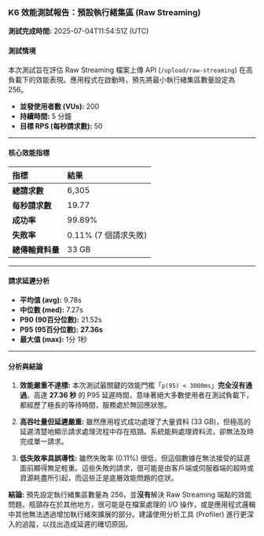 ### **K6 效能測試報告：預設執行緒集區 (Raw Streaming)**

**測試完成時間:** 2025-07-04T11:54:51Z (UTC)

#### **測試情境**

本次測試旨在評估 Raw Streaming 檔案上傳 API (`/upload/raw-streaming`) 在高負載下的效能表現。應用程式在啟動時，預先將最小執行緒集區數量設定為 256。

- **並發使用者數 (VUs):** 200
- **持續時間:** 5 分鐘
- **目標 RPS (每秒請求數):** 50

---

#### **核心效能指標**

| 指標 | 結果 |
| :--- | :--- |
| **總請求數** | 6,305 |
| **每秒請求數** | 19.77 |
| **成功率** | 99.89% |
| **失敗率** | 0.11% (7 個請求失敗) |
| **總傳輸資料量** | 33 GB |

---

#### **請求延遲分析**

- **平均值 (avg):** 9.78s
- **中位數 (med):** 7.27s
- **P90 (90百分位數):** 21.52s
- **P95 (95百分位數):** **27.36s**
- **最大值 (max):** 1分 1秒

---

#### **分析與結論**

1.  **效能嚴重不達標:** 本次測試最關鍵的效能門檻「`p(95) < 3000ms`」**完全沒有通過**。高達 **27.36 秒** 的 P95 延遲時間，意味著絕大多數使用者在測試負載下，都經歷了極長的等待時間，服務處於無回應狀態。

2.  **高吞吐量但延遲嚴重:** 雖然應用程式成功處理了大量資料 (33 GB)，但極高的延遲清楚地顯示請求處理流程中存在瓶頸。系統能夠處理資料流，卻無法及時完成單一請求。

3.  **低失敗率具誤導性:** 雖然失敗率 (0.11%) 很低，但這個數據在無法接受的延遲面前顯得無足輕重。這些失敗的請求，很可能是由客戶端或伺服器端的超時或資源耗盡所引起，而這些正是底層效能問題的症狀。

**結論:** 預先設定執行緒集區數量為 256，並**沒有**解決 Raw Streaming 端點的效能問題。瓶頸存在於其他地方，很可能是在檔案處理的 I/O 操作，或是應用程式邏輯中其他無法透過增加執行緒來擴展的部分。建議使用分析工具 (Profiler) 進行更深入的追蹤，以找出造成延遲的確切原因。
